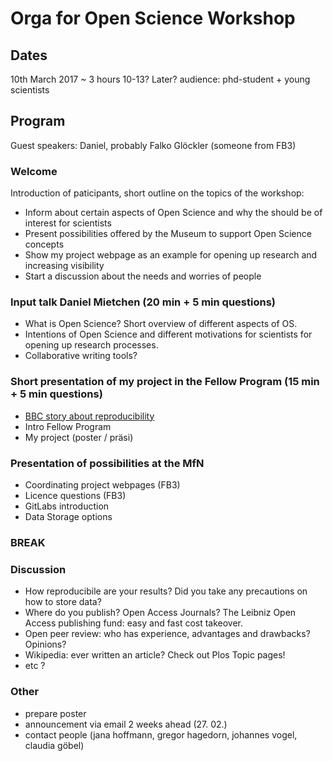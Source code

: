 # Orga for Open Science Workshop

## Dates
10th March 2017
~ 3 hours
10-13? Later?
audience: phd-student + young scientists

## Program
Guest speakers: Daniel, probably Falko Glöckler (someone from FB3)

### Welcome
Introduction of paticipants, short outline on the topics of the workshop:
* Inform about certain aspects of Open Science and why the should be of interest for scientists
* Present possibilities offered by the Museum to support Open Science concepts
* Show my project webpage as an example for opening up research and increasing visibility
* Start a discussion about the needs and worries of people

### Input talk Daniel Mietchen (20 min + 5 min questions)
* What is Open Science? Short overview of different aspects of OS. 
* Intentions of Open Science and different motivations for scientists for opening up research processes.
* Collaborative writing tools?

### Short presentation of my project in the Fellow Program (15 min + 5 min questions)
* [BBC story about reproducibility](http://www.bbc.com/news/science-environment-39054778?SThisFB)
* Intro Fellow Program
* My project (poster / präsi)

### Presentation of possibilities at the MfN
* Coordinating project webpages (FB3)
* Licence questions (FB3)
* GitLabs introduction
* Data Storage options

### BREAK ###

### Discussion
* How reproducibile are your results? Did you take any precautions on how to store data?
* Where do you publish? Open Access Journals? The Leibniz Open Access publishing fund: easy and fast cost takeover.
* Open peer review: who has experience, advantages and drawbacks? Opinions?
* Wikipedia: ever written an article? Check out Plos Topic pages!
* etc ?


### Other
- prepare poster
- announcement via email 2 weeks ahead (27. 02.)
- contact people (jana hoffmann, gregor hagedorn, johannes vogel, claudia göbel)

